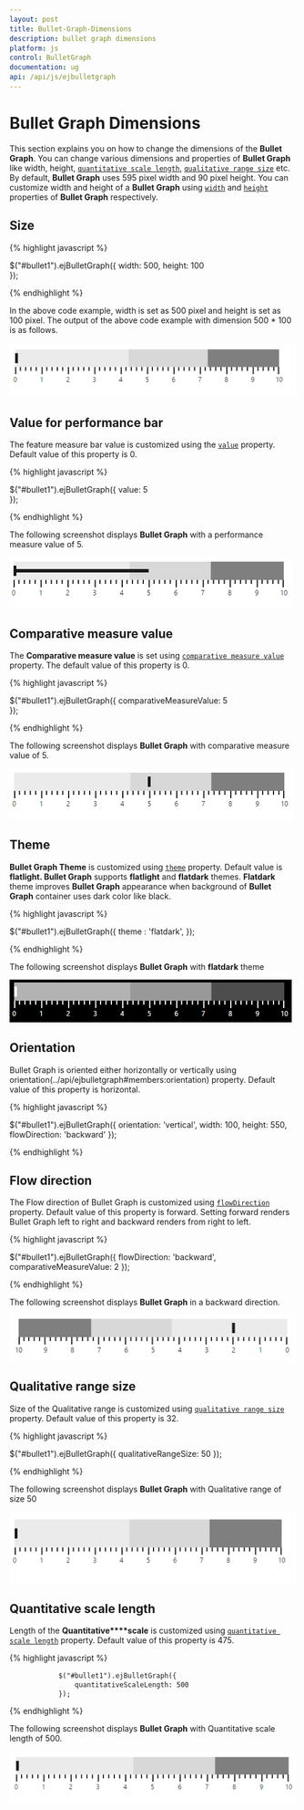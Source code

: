 ```yaml
---
layout: post
title: Bullet-Graph-Dimensions
description: bullet graph dimensions
platform: js
control: BulletGraph	
documentation: ug
api: /api/js/ejbulletgraph
---
```


# Bullet Graph Dimensions

This section explains you on how to change the dimensions of the **Bullet Graph**. You can change various dimensions and properties of **Bullet Graph** like width, height, [`quantitative scale length`](../api/ejbulletgraph#members:quantitativescalelength), [`qualitative range size`](../api/ejbulletgraph#members:qualitativerangesize) etc. By default, **Bullet Graph** uses 595 pixel width and 90 pixel height. You can customize width and height of a **Bullet Graph** using [`width`](../api/ejbulletgraph#members:width) and [`height`](../api/ejbulletgraph#members:height) properties of **Bullet Graph** respectively.

## Size

{% highlight javascript %}



$("#bullet1").ejBulletGraph({
                    width: 500, height: 100                  
                });


{% endhighlight %}



In the above code example, width is set as 500 pixel and height is set as 100 pixel. The output of the above code example with dimension 500 * 100 is as follows.

![](/js/BulletGraph/Bullet-Graph-Dimensions_images/Bullet-Graph-Dimensions_img1.png) 

## Value for performance bar

The feature measure bar value is customized using the [`value`](../api/ejbulletgraph#members:value) property. Default value of this property is 0.

{% highlight javascript %}



$("#bullet1").ejBulletGraph({
                    value: 5                  
                });


{% endhighlight %}



The following screenshot displays **Bullet Graph** with a performance measure value of 5.

![](/js/BulletGraph/Bullet-Graph-Dimensions_images/Bullet-Graph-Dimensions_img2.png)

## Comparative measure value

The **Comparative measure value** is set using [`comparative measure value`](../api/ejbulletgraph#members:comparativemeasurevalue) property. The default value of this property is 0.

{% highlight javascript %}



$("#bullet1").ejBulletGraph({
                    comparativeMeasureValue: 5                  
                });


{% endhighlight %}



The following screenshot displays **Bullet Graph** with comparative measure value of 5.

![](/js/BulletGraph/Bullet-Graph-Dimensions_images/Bullet-Graph-Dimensions_img3.png)

## Theme

**Bullet Graph Theme** is customized using [`theme`](../api/ejbulletgraph#members:theme) property. Default value is **flatlight. Bullet Graph** supports **flatlight** and **flatdark** themes. **Flatdark** theme improves **Bullet Graph** appearance when background of **Bullet Graph** container uses dark color like black.

{% highlight javascript %}



$("#bullet1").ejBulletGraph({
                    theme : 'flatdark',
                });


{% endhighlight %}



The following screenshot displays **Bullet Graph** with **flatdark** theme

![](/js/BulletGraph/Bullet-Graph-Dimensions_images/Bullet-Graph-Dimensions_img4.png)

## Orientation

Bullet Graph is oriented either horizontally or vertically using orientation(../api/ejbulletgraph#members:orientation) property. Default value of this property is horizontal.

{% highlight javascript %}



$("#bullet1").ejBulletGraph({
                    orientation: 'vertical',
                    width: 100,
                    height: 550,
                    flowDirection: 'backward'
                });


{% endhighlight %}

## Flow direction

The Flow direction of Bullet Graph is customized using [`flowDirection`](../api/ejbulletgraph#members:flowdirection) property. Default value of this property is forward. Setting forward renders Bullet Graph left to right and backward renders from right to left.

{% highlight javascript %}



$("#bullet1").ejBulletGraph({
                    flowDirection: 'backward',
                    comparativeMeasureValue: 2
                });


{% endhighlight %}



The following screenshot displays **Bullet Graph** in a backward direction.

![](/js/BulletGraph/Bullet-Graph-Dimensions_images/Bullet-Graph-Dimensions_img5.png) 

## Qualitative range size

Size of the Qualitative range is customized using [`qualitative range size`](../api/ejbulletgraph#members:qualitativerangesize) property. Default value of this property is 32.

{% highlight javascript %}



$("#bullet1").ejBulletGraph({
                    qualitativeRangeSize: 50
                });



{% endhighlight %}



The following screenshot displays **Bullet Graph** with Qualitative range of size 50

![](/js/BulletGraph/Bullet-Graph-Dimensions_images/Bullet-Graph-Dimensions_img6.png) 

## Quantitative scale length

Length of the **Quantitative****scale** is customized using [`quantitative scale length`](../api/ejbulletgraph#members:quantitativescalelength) property. Default value of this property is 475.

{% highlight javascript %}



                $("#bullet1").ejBulletGraph({
                    quantitativeScaleLength: 500
                });


{% endhighlight %}



The following screenshot displays **Bullet Graph** with Quantitative scale length of 500.

![](/js/BulletGraph/Bullet-Graph-Dimensions_images/Bullet-Graph-Dimensions_img7.png)

